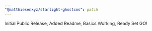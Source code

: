 ```yaml
---
"@matthiesenxyz/starlight-ghostcms": patch
---
```


Initial Public Release, Added Readme, Basics Working, Ready Set GO!
